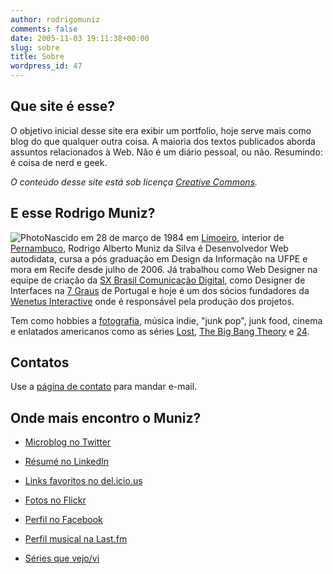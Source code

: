 ```yaml
---
author: rodrigomuniz
comments: false
date: 2005-11-03 19:11:38+00:00
slug: sobre
title: Sobre
wordpress_id: 47
---
```


## Que site é esse?


O objetivo inicial desse site era exibir um portfolio, hoje serve mais como blog do que qualquer outra coisa. A maioria dos textos publicados aborda assuntos relacionados à Web. Não é um diário pessoal, ou não. Resumindo: é coisa de nerd e geek.

_O conteúdo desse site está sob licença [Creative Commons](http://creativecommons.org/licenses/by-nc-sa/2.5/br/)._


## E esse Rodrigo Muniz?


![Photo](http://rodrigomuniz.com/wp-content/img/_IMG_0044.jpg)Nascido em 28 de março de 1984 em [Limoeiro](http://pt.wikipedia.org/wiki/Limoeiro_%28Pernambuco%29), interior de [Pernambuco](http://pt.wikipedia.org/wiki/Pernambuco), Rodrigo Alberto Muniz da Silva é Desenvolvedor Web autodidata, cursa a pós graduação em Design da Informação na UFPE e mora em Recife desde julho de 2006. Já trabalhou como Web Designer na equipe de criação da [SX Brasil Comunicação Digital](http://www.sxbrasil.com.br/hotsite/), como Designer de Interfaces na [7 Graus](http://7graus.com) de Portugal e hoje é um dos sócios fundadores da [Wenetus Interactive](http://wenetus.com) onde é responsável pela produção dos projetos.

Tem como hobbies a [fotografia](http://flickr.com/photos/rodrigomuniz), música indie, "junk pop", junk food, cinema e enlatados americanos como as séries [Lost](http://en.wikipedia.org/wiki/Lost_%28TV_series%29), [The Big Bang Theory](http://en.wikipedia.org/wiki/The_Big_Bang_Theory_(TV_series)) e [24](http://en.wikipedia.org/wiki/24_%28TV_series%29).


## Contatos


Use a [página de contato](http://rodrigomuniz.com/contato/) para mandar e-mail.


## Onde mais encontro o Muniz?





	
  * [Microblog no Twitter](http://twitter.com/rdmuniz)

	
  * [Résumé no LinkedIn](http://www.linkedin.com/in/rodrigomuniz)

	
  * [Links favoritos no del.icio.us](http://del.icio.us/rodrigomuniz)

	
  * [Fotos no Flickr](http://flickr.com/photos/rodrigomuniz)

	
  * [Perfil no Facebook](http://facebook.com/profile.php?id=504343696)

	
  * [Perfil musical na Last.fm](http://last.fm/user/rodrigomuniz/)

	
  * [Séries que vejo/vi](http://mytvshows.org/user/rodrigomuniz/)


